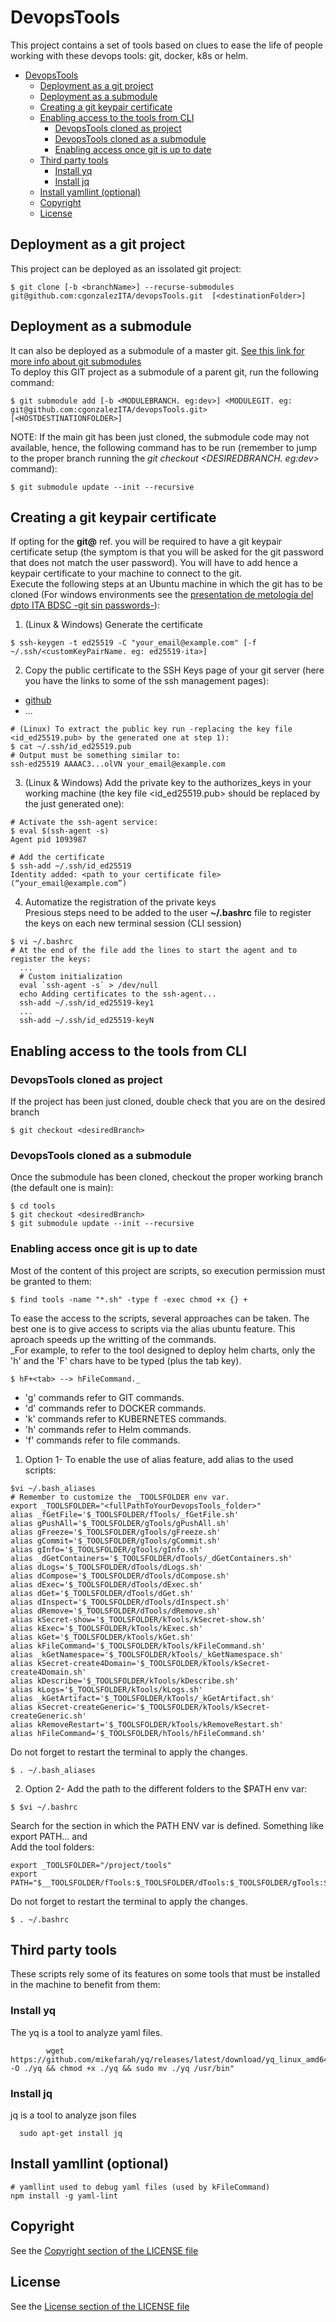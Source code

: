 # DevopsTools
This project contains a set of tools based on clues to ease the life of people working with these devops tools: git, docker, k8s or helm.
- [DevopsTools](#devopstools)
  - [Deployment as a git project](#deployment-as-a-git-project)
  - [Deployment as a submodule](#deployment-as-a-submodule)
  - [Creating a git keypair certificate](#creating-a-git-keypair-certificate)
  - [Enabling access to the tools from CLI](#enabling-access-to-the-tools-from-cli)
    - [DevopsTools cloned as project](#devopstools-cloned-as-project)
    - [DevopsTools cloned as a submodule](#devopstools-cloned-as-a-submodule)
    - [Enabling access once git is up to date](#enabling-access-once-git-is-up-to-date)
  - [Third party tools](#third-party-tools)
    - [Install yq](#install-yq)
    - [Install jq](#install-jq)
  - [Install yamllint (optional)](#install-yamllint-optional)
  - [Copyright](#copyright)
  - [License](#license)

## Deployment as a git project
This project can be deployed as an issolated git project:  
```
$ git clone [-b <branchName>] --recurse-submodules git@github.com:cgonzalezITA/devopsTools.git  [<destinationFolder>]
```

## Deployment as a submodule
It can also be deployed as a submodule of a master git. [See this link for more info about git submodules](https://git-scm.com/book/en/v2/Git-Tools-Submodules)  
To deploy this GIT project as a submodule of a parent git, run the following command:
```
$ git submodule add [-b <MODULEBRANCH. eg:dev>] <MODULEGIT. eg: git@github.com:cgonzalezITA/devopsTools.git>  [<HOSTDESTINATIONFOLDER>]  
```
NOTE: If the main git has been just cloned, the submodule code may not available, hence, the following command has to be run (remember to jump to the proper branch running the _git checkout <DESIREDBRANCH. eg:dev>_ command):
```
$ git submodule update --init --recursive
``` 
## Creating a git keypair certificate
If opting for the **git@** ref. you will be required to have a git keypair certificate setup (the symptom is that you will be asked for the git password that does not match the user password). You will have to add hence a keypair certificate to your machine to connect to the git.  
Execute the following steps at an Ubuntu machine in which the git has to be cloned (For windows environments see the [presentation de metología del dpto ITA BDSC -git sin passwords-](https://feditmpsa.sharepoint.com/:p:/s/TD_BD_Sistemas_Cognitivos2/EUsBoj-0XsBFjQ5AVnV5UJABpygh1x9vMnwkAfGIddkt_Q?e=55cl18)):
1. (Linux & Windows) Generate the certificate
```
$ ssh-keygen -t ed25519 -C "your_email@example.com" [-f ~/.ssh/<customKeyPairName. eg: ed25519-ita>]
```

2. Copy the public certificate to the SSH Keys page of your git server (here you have the links to some of the ssh management pages):  
- [github](https://github.com/settings/keys)
- ...
```
# (Linux) To extract the public key run -replacing the key file <id_ed25519.pub> by the generated one at step 1):      
$ cat ~/.ssh/id_ed25519.pub
# Output must be something similar to:
ssh-ed25519 AAAAC3...olVN your_email@example.com
```

3. (Linux & Windows) Add the private key to the authorizes_keys in your working machine (the key file <id_ed25519.pub> should be replaced by the just generated one):
```
# Activate the ssh-agent service:
$ eval $(ssh-agent -s)
Agent pid 1093987

# Add the certificate
$ ssh-add ~/.ssh/id_ed25519  
Identity added: <path to your certificate file> (“your_email@example.com”)
```

4. Automatize the registration of the private keys  
Presious steps need to be added to the user **~/.bashrc** file to register the keys on each new terminal session (CLI session)
```
$ vi ~/.bashrc
# At the end of the file add the lines to start the agent and to register the keys:
  ...
  # Custom initialization
  eval `ssh-agent -s` > /dev/null
  echo Adding certificates to the ssh-agent...
  ssh-add ~/.ssh/id_ed25519-key1
  ...
  ssh-add ~/.ssh/id_ed25519-keyN
```

## Enabling access to the tools from CLI
### DevopsTools cloned as project
If the project has been just cloned, double check that you are on the desired branch
```
$ git checkout <desiredBranch>
```

### DevopsTools cloned as a submodule
Once the submodule has been cloned, checkout the proper working branch (the default one is main):
```
$ cd tools  
$ git checkout <desiredBranch>
$ git submodule update --init --recursive
```
### Enabling access once git is up to date
Most of the content of this project are scripts, so execution permission must be granted to them:
```
$ find tools -name "*.sh" -type f -exec chmod +x {} +
```

To ease the access to the scripts, several approaches can be taken. The best one is to give access to scripts via the alias ubuntu feature. This aproach speeds up the writting of the commands.  
_For example, to refer to the tool designed to deploy helm charts, only the 'h' and the 'F' chars have to be typed (plus the tab key). 
```
$ hF+<tab> --> hFileCommand._
```
- 'g' commands refer to GIT commands.
- 'd' commands refer to DOCKER commands.
- 'k' commands refer to KUBERNETES commands.
- 'h' commands refer to Helm commands.
- 'f' commands refer to file commands.
  

1. Option 1- To enable the use of alias feature, add alias to the used scripts:
```
$vi ~/.bash_aliases  
# Remember to customize the _TOOLSFOLDER env var.
export _TOOLSFOLDER="<fullPathToYourDevopsTools_folder>" 
alias _fGetFile='$_TOOLSFOLDER/fTools/_fGetFile.sh'
alias gPushAll='$_TOOLSFOLDER/gTools/gPushAll.sh'
alias gFreeze='$_TOOLSFOLDER/gTools/gFreeze.sh'
alias gCommit='$_TOOLSFOLDER/gTools/gCommit.sh'
alias gInfo='$_TOOLSFOLDER/gTools/gInfo.sh'
alias _dGetContainers='$_TOOLSFOLDER/dTools/_dGetContainers.sh'
alias dLogs='$_TOOLSFOLDER/dTools/dLogs.sh'
alias dCompose='$_TOOLSFOLDER/dTools/dCompose.sh'
alias dExec='$_TOOLSFOLDER/dTools/dExec.sh'
alias dGet='$_TOOLSFOLDER/dTools/dGet.sh'
alias dInspect='$_TOOLSFOLDER/dTools/dInspect.sh'
alias dRemove='$_TOOLSFOLDER/dTools/dRemove.sh'
alias kSecret-show='$_TOOLSFOLDER/kTools/kSecret-show.sh'
alias kExec='$_TOOLSFOLDER/kTools/kExec.sh'
alias kGet='$_TOOLSFOLDER/kTools/kGet.sh'
alias kFileCommand='$_TOOLSFOLDER/kTools/kFileCommand.sh'
alias _kGetNamespace='$_TOOLSFOLDER/kTools/_kGetNamespace.sh'
alias kSecret-create4Domain='$_TOOLSFOLDER/kTools/kSecret-create4Domain.sh'
alias kDescribe='$_TOOLSFOLDER/kTools/kDescribe.sh'
alias kLogs='$_TOOLSFOLDER/kTools/kLogs.sh'
alias _kGetArtifact='$_TOOLSFOLDER/kTools/_kGetArtifact.sh'
alias kSecret-createGeneric='$_TOOLSFOLDER/kTools/kSecret-createGeneric.sh'
alias kRemoveRestart='$_TOOLSFOLDER/kTools/kRemoveRestart.sh'
alias hFileCommand='$_TOOLSFOLDER/hTools/hFileCommand.sh'
```

Do not forget to restart the terminal to apply the changes.  
```
$ . ~/.bash_aliases
```

2. Option 2- Add the path to the different folders to the $PATH env var:
```
$ $vi ~/.bashrc  
```
Search for the section in which the PATH ENV var is defined. Something like export PATH... and  
Add the tool folders:
```
export _TOOLSFOLDER="/project/tools"
export PATH="$__TOOLSFOLDER/fTools:$_TOOLSFOLDER/dTools:$_TOOLSFOLDER/gTools:$_TOOLSFOLDER/dTools:$_TOOLSFOLDER/kTools:$_TOOLSFOLDER/hTools:$PATH"
```
Do not forget to restart the terminal to apply the changes.  
```
$ . ~/.bashrc
```

## Third party tools
These scripts rely some of its features on some tools that must be installed in the machine to benefit from them:

### Install yq
The yq is a tool to analyze yaml files.
```
        wget https://github.com/mikefarah/yq/releases/latest/download/yq_linux_amd64 -O ./yq && chmod +x ./yq && sudo mv ./yq /usr/bin"
```
### Install jq
jq is a tool to analyze json files
```
  sudo apt-get install jq
```
## Install yamllint (optional)
```
# yamllint used to debug yaml files (used by kFileCommand)
npm install -g yaml-lint
```

## Copyright
See the [Copyright section of the LICENSE file](LICENSE.md#copyright)

## License
See the [License section of the LICENSE file](LICENSE.md#license)
